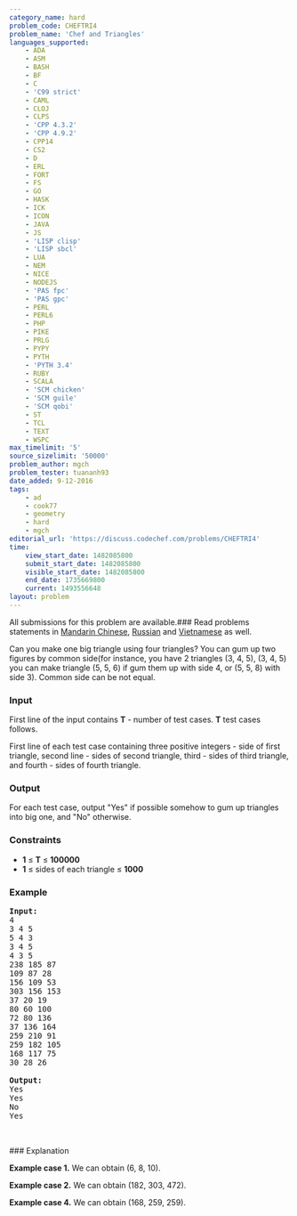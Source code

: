 ```yaml
---
category_name: hard
problem_code: CHEFTRI4
problem_name: 'Chef and Triangles'
languages_supported:
    - ADA
    - ASM
    - BASH
    - BF
    - C
    - 'C99 strict'
    - CAML
    - CLOJ
    - CLPS
    - 'CPP 4.3.2'
    - 'CPP 4.9.2'
    - CPP14
    - CS2
    - D
    - ERL
    - FORT
    - FS
    - GO
    - HASK
    - ICK
    - ICON
    - JAVA
    - JS
    - 'LISP clisp'
    - 'LISP sbcl'
    - LUA
    - NEM
    - NICE
    - NODEJS
    - 'PAS fpc'
    - 'PAS gpc'
    - PERL
    - PERL6
    - PHP
    - PIKE
    - PRLG
    - PYPY
    - PYTH
    - 'PYTH 3.4'
    - RUBY
    - SCALA
    - 'SCM chicken'
    - 'SCM guile'
    - 'SCM qobi'
    - ST
    - TCL
    - TEXT
    - WSPC
max_timelimit: '5'
source_sizelimit: '50000'
problem_author: mgch
problem_tester: tuananh93
date_added: 9-12-2016
tags:
    - ad
    - cook77
    - geometry
    - hard
    - mgch
editorial_url: 'https://discuss.codechef.com/problems/CHEFTRI4'
time:
    view_start_date: 1482085800
    submit_start_date: 1482085800
    visible_start_date: 1482085800
    end_date: 1735669800
    current: 1493556648
layout: problem
---
```

All submissions for this problem are available.###  Read problems statements in [Mandarin Chinese](http://www.codechef.com/download/translated/COOK77/mandarin/CHEFTRI4.pdf), [Russian](http://www.codechef.com/download/translated/COOK77/russian/CHEFTRI4.pdf) and [Vietnamese](http://www.codechef.com/download/translated/COOK77/vietnamese/CHEFTRI4.pdf) as well.

Can you make one big triangle using four triangles? You can gum up two figures by common side(for instance, you have 2 triangles (3, 4, 5), (3, 4, 5) you can make triangle (5, 5, 6) if gum them up with side 4, or (5, 5, 8) with side 3). Common side can be not equal.

### Input

First line of the input contains **T** - number of test cases. **T** test cases follows.

First line of each test case containing three positive integers - side of first triangle, second line - sides of second triangle, third - sides of third triangle, and fourth - sides of fourth triangle.

### Output

For each test case, output "Yes" if possible somehow to gum up triangles into big one, and "No" otherwise.

### Constraints

- **1** ≤ **T** ≤ **100000**
- **1** ≤ sides of each triangle ≤ **1000**

### Example

<pre><b>Input:</b>
4
3 4 5
5 4 3
3 4 5
4 3 5
238 185 87
109 87 28
156 109 53
303 156 153
37 20 19
80 60 100
72 80 136
37 136 164
259 210 91  
259 182 105   
168 117 75   
30 28 26

<b>Output:</b>
Yes
Yes
No
Yes


</pre>### Explanation
**Example case 1.** We can obtain (6, 8, 10).

**Example case 2.** We can obtain (182, 303, 472).

**Example case 4.** We can obtain (168, 259, 259).

